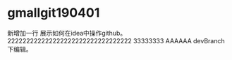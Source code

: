 # gmallgit190401

新增加一行 展示如何在idea中操作github。
222222222222222222222222222222222
33333333
AAAAAA devBranch下编辑。
